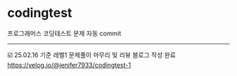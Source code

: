 # codingtest
프로그래머스 코딩테스트 문제 자동 commit

---
☑️ 25.02.16 기준 레벨1 문제풀이 마무리 및 리뷰 블로그 작성 완료  
https://velog.io/@jenifer7933/codingtest-1
